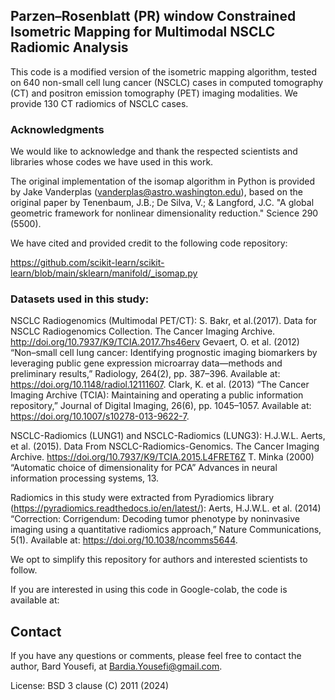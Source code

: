 
## Parzen–Rosenblatt (PR) window Constrained Isometric Mapping for Multimodal NSCLC Radiomic Analysis 

This code is a modified version of the isometric mapping algorithm, tested on 640 non-small cell lung cancer (NSCLC) cases in computed tomography (CT) and positron emission tomography (PET) imaging modalities. We provide 130 CT radiomics of NSCLC cases.

### Acknowledgments
We would like to acknowledge and thank the respected scientists and libraries whose codes we have used in this work.

The original implementation of the isomap algorithm in Python is provided by Jake Vanderplas (vanderplas@astro.washington.edu), based on the original paper by Tenenbaum, J.B.; De Silva, V.; & Langford, J.C. "A global geometric framework for nonlinear dimensionality reduction." Science 290 (5500).

We have cited and provided credit to the following code repository:

https://github.com/scikit-learn/scikit-learn/blob/main/sklearn/manifold/_isomap.py


### Datasets used in this study:

NSCLC Radiogenomics (Multimodal PET/CT):
S. Bakr, et al.(2017). Data for NSCLC Radiogenomics Collection. The Cancer Imaging Archive. http://doi.org/10.7937/K9/TCIA.2017.7hs46erv
Gevaert, O. et al. (2012) “Non–small cell lung cancer: Identifying prognostic imaging biomarkers by leveraging public gene expression microarray data—methods and preliminary results,” Radiology, 264(2), pp. 387–396. Available at: https://doi.org/10.1148/radiol.12111607. 
Clark, K. et al. (2013) “The Cancer Imaging Archive (TCIA): Maintaining and operating a public information repository,” Journal of Digital Imaging, 26(6), pp. 1045–1057. Available at: https://doi.org/10.1007/s10278-013-9622-7. 

NSCLC-Radiomics (LUNG1) and NSCLC-Radiomics (LUNG3): 
H.J.W.L. Aerts, et al. (2015). Data From NSCLC-Radiomics-Genomics. The Cancer Imaging Archive. https://doi.org/10.7937/K9/TCIA.2015.L4FRET6Z
T. Minka (2000) “Automatic choice of dimensionality for PCA” Advances in neural information processing systems, 13.

Radiomics in this study were extracted from Pyradiomics library (https://pyradiomics.readthedocs.io/en/latest/):
Aerts, H.J.W.L. et al. (2014) “Correction: Corrigendum: Decoding tumor phenotype by noninvasive imaging using a quantitative radiomics approach,” Nature Communications, 5(1). Available at: https://doi.org/10.1038/ncomms5644. 

We opt to simplify this repository for authors and interested scientists to follow.

If you are interested in using this code in Google-colab, the code is available at: 


## Contact
If you have any questions or comments, please feel free to contact the author, Bard Yousefi, at Bardia.Yousefi@gmail.com.


License: BSD 3 clause (C) 2011 (2024)
 
